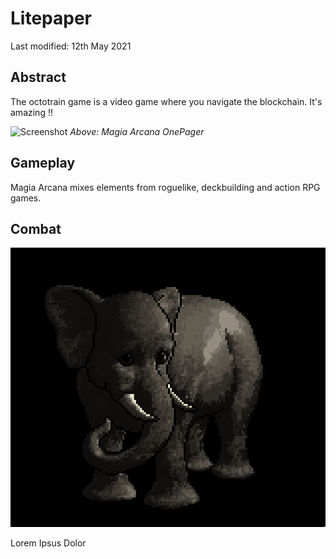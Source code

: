 # Litepaper

Last modified: 12th May 2021

## Abstract

The octotrain game is a video game where you navigate the blockchain. It's amazing !!

![Screenshot](img/OnePager.png)
*Above: Magia Arcana OnePager*


## Gameplay

Magia Arcana mixes elements from roguelike, deckbuilding and action RPG games.

## Combat

![Screenshot](img/Testelephant2.gif)

Lorem Ipsus Dolor

